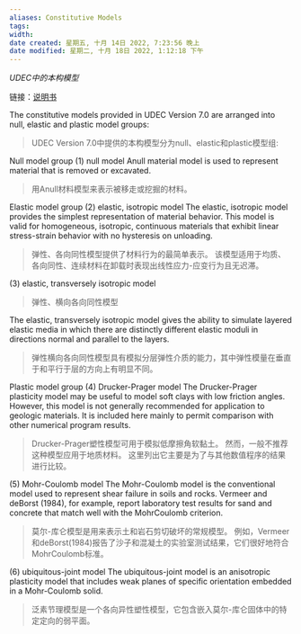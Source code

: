 ```yaml
---
aliases: Constitutive Models
tags: 
width:
date created: 星期五, 十月 14日 2022, 7:23:56 晚上
date modified: 星期二, 十月 18日 2022, 1:12:18 下午
---
```

*UDEC中的本构模型*

链接：[说明书](obsidian://open?vault=XU&file=A_UDEC%E7%94%A8%E6%88%B7%E6%89%8B%E5%86%8C%2FB_UDEC%E6%89%8B%E5%86%8C%2F02_UDEC%20Commands%20and%20FISH%2F01_%E5%9D%97%E5%91%BD%E4%BB%A4_Block%20Commands%2F05_block%20property%20material%20command_%E5%9D%97%E5%B1%9E%E6%80%A7%E6%9D%90%E8%B4%A8%E6%8C%87%E4%BB%A4)

The constitutive models provided in UDEC Version 7.0 are arranged into null, elastic and plastic model groups:
>UDEC Version 7.0中提供的本构模型分为null、elastic和plastic模型组:

Null model group
(1) null model
Anull material model is used to represent material that is removed or excavated.
>用Anull材料模型来表示被移走或挖掘的材料。

Elastic model group
(2) elastic, isotropic model
The elastic, isotropic model provides the simplest representation of material behavior. This model is valid for homogeneous, isotropic, continuous materials that exhibit linear stress-strain behavior with no hysteresis on unloading.
>弹性、各向同性模型提供了材料行为的最简单表示。
该模型适用于均质、各向同性、连续材料在卸载时表现出线性应力-应变行为且无迟滞。

(3) elastic, transversely isotropic model
>弹性、横向各向同性模型

The elastic, transversely isotropic model gives the ability to simulate layered elastic media in which there are distinctly different elastic moduli in directions normal and parallel to the layers.
>弹性横向各向同性模型具有模拟分层弹性介质的能力，其中弹性模量在垂直于和平行于层的方向上有明显不同。

Plastic model group
(4) Drucker-Prager model
The Drucker-Prager plasticity model may be useful to model soft clays with low friction angles. However, this model is not generally recommended for application to geologic materials. It is included here mainly to permit comparison with other numerical program results.
>Drucker-Prager塑性模型可用于模拟低摩擦角软黏土。
然而，一般不推荐这种模型应用于地质材料。
这里列出它主要是为了与其他数值程序的结果进行比较。

(5) Mohr-Coulomb model
The Mohr-Coulomb model is the conventional model used to represent shear failure in soils and rocks. Vermeer and deBorst (1984), for example, report laboratory test results for sand and concrete that match well with the MohrCoulomb criterion.
>莫尔-库仑模型是用来表示土和岩石剪切破坏的常规模型。
例如，Vermeer和deBorst(1984)报告了沙子和混凝土的实验室测试结果，它们很好地符合MohrCoulomb标准。

(6) ubiquitous-joint model
The ubiquitous-joint model is an anisotropic plasticity model that includes weak planes of specific orientation embedded in a Mohr-Coulomb solid.
>泛素节理模型是一个各向异性塑性模型，它包含嵌入莫尔-库仑固体中的特定定向的弱平面。